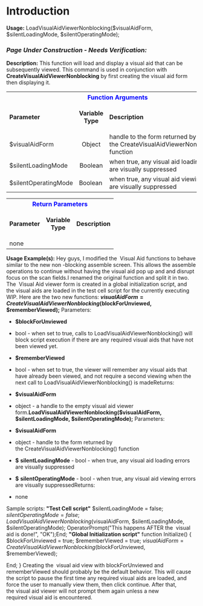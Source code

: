 # Introduction

**Usage:** 
LoadVisualAidViewerNonblocking($visualAidForm, $silentLoadingMode, $silentOperatingMode);


### ***Page Under Construction - Needs Verification:***  



**Description:** This function will load and display a visual aid that can be subsequently viewed. This command is used in conjunction with 
**CreateVisualAidViewerNonblocking**  by first creating the visual aid form then displaying it.
<table class="confluenceTable"><tbody><tr><th colspan="3" class="confluenceTh"><span style="color: rgb(0,0,255);">Function Arguments</span></th></tr><tr><td class="confluenceTd"><strong>Parameter</strong></td><td class="confluenceTd"><p style="text-align: center;"><strong>Variable</strong><br /><strong>Type</strong></p></td><td class="confluenceTd"><strong>Description</strong></td></tr><tr><td class="confluenceTd"><span style="color: rgb(34,34,34);">$visualAidForm</span></td><td style="text-align: center;" class="confluenceTd">Object</td><td class="confluenceTd">handle to the form returned by the CreateVisualAidViewerNonblocking() function</td></tr><tr><td colspan="1" class="confluenceTd"><span style="color: rgb(34,34,34);">$silentLoadingMode</span></td><td colspan="1" style="text-align: center;" class="confluenceTd">Boolean</td><td colspan="1" class="confluenceTd">when true, any <span class="il">visual</span> <span class="il">aid</span> loading errors are visually suppressed</td></tr><tr><td colspan="1" class="confluenceTd"><span style="color: rgb(34,34,34);">$silentOperatingMode</span></td><td colspan="1" class="confluenceTd">Boolean</td><td colspan="1" class="confluenceTd">when true, any <span class="il">visual</span> <span class="il">aid</span> viewing errors are visually suppressed</td></tr></tbody></table>


<table class="confluenceTable"><tbody><tr><th colspan="3" class="confluenceTh"><span style="color: rgb(0,0,255);">Return Parameters</span></th></tr><tr><td class="confluenceTd"><strong>Parameter</strong></td><td class="confluenceTd"><p style="text-align: center;"><strong>Variable</strong><br /><strong>Type</strong></p></td><td class="confluenceTd"><strong>Description</strong></td></tr><tr><td class="confluenceTd"><span style="color: rgb(34,34,34);">none</span></td><td style="text-align: center;" class="confluenceTd"> </td><td class="confluenceTd"> </td></tr></tbody></table>


**Usage Example(s):** 
Hey guys, I modified the 
Visual
Aid
functions to behave similar to the new non
-blocking
assemble screen. This allows the assemble operations to continue without having the visual
aid
pop up and and disrupt focus on the scan fields.I renamed the original function and split it in two. The 
Visual
Aid
viewer
form is created in a global initialization script, and the visual
aids are loaded in the test cell script for the currently executing WIP. Here are the two new functions:
**$visualAidForm = CreateVisualAidViewerNonblocking($blockForUnviewed, $rememberViewed);** 
Parameters:

- **$blockForUnviewed**

- bool - when set to true, calls to LoadVisualAidViewerNonblocking() will block script execution if there are any required visual
aids that have not been viewed yet.
- **$rememberViewed**
- bool - when set to true, the viewer
will remember any visual
aids that have already been viewed, and not require a second viewing when the next call to LoadVisualAidViewerNonblocking() is madeReturns:

- **$visualAidForm**

- object - a handle to the empty visual
aid
viewer
form.**LoadVisualAidViewerNonblocking($visualAidForm, $silentLoadingMode, $silentOperatingMode);** 
Parameters:

- **$visualAidForm**

- object - handle to the form returned by the CreateVisualAidViewerNonblocking() function
- **$**
**silentLoadingMode**  - bool - when true, any visual
aid
loading errors are visually suppressed
- **$**
**silentOperatingMode**  - bool - when true, any visual
aid
viewing errors are visually suppressedReturns:

- none

Sample scripts:
**"Test Cell script"** 
$silentLoadingMode = false;
$silentOperatingMode = false;
LoadVisualAidViewerNonblocking($visualAidForm, $silentLoadingMode, $silentOperatingMode);
OperatorPrompt("This happens AFTER the 
visual
aid
is done!", "OK");End;
**"Global Initialization script"** 
function Initialize()
{
$blockForUnviewed = true;
$rememberViewed = true;
$visualAidForm = CreateVisualAidViewerNonblocking($blockForUnviewed, $rememberViewed);

End;
}
Creating the 
visual
aid
view with blockForUnviewed and rememberViewed should probably be the default behavior. This will cause the script to pause the first time any required visual
aids are loaded, and force the user to manually view them, then click continue. After that, the visual
aid
viewer
will not prompt them again unless a new required visual
aid
is encountered.